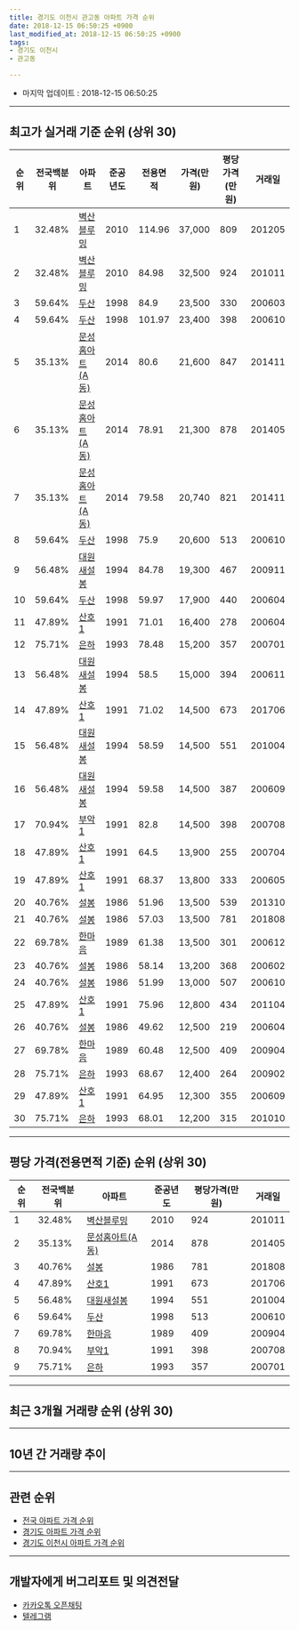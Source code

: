 ```yaml
---
title: 경기도 이천시 관고동 아파트 가격 순위
date: 2018-12-15 06:50:25 +0900
last_modified_at: 2018-12-15 06:50:25 +0900
tags:
- 경기도 이천시
- 관고동

---
```


* 마지막 업데이트 : 2018-12-15 06:50:25

---

## 최고가 실거래 기준 순위 (상위 30)


|순위|전국백분위|아파트|준공년도|전용면적|가격(만원)|평당가격(만원)|거래일|
|---|---|---|---|---|---|---|---|
|1|32.48%|[벽산블루밍](https://search.naver.com/search.naver?query=%EA%B2%BD%EA%B8%B0%EB%8F%84+%EC%9D%B4%EC%B2%9C%EC%8B%9C+%EA%B4%80%EA%B3%A0%EB%8F%99+%EB%B2%BD%EC%82%B0%EB%B8%94%EB%A3%A8%EB%B0%8D)|2010|114.96|37,000|809|201205|
|2|32.48%|[벽산블루밍](https://search.naver.com/search.naver?query=%EA%B2%BD%EA%B8%B0%EB%8F%84+%EC%9D%B4%EC%B2%9C%EC%8B%9C+%EA%B4%80%EA%B3%A0%EB%8F%99+%EB%B2%BD%EC%82%B0%EB%B8%94%EB%A3%A8%EB%B0%8D)|2010|84.98|32,500|924|201011|
|3|59.64%|[두산](https://search.naver.com/search.naver?query=%EA%B2%BD%EA%B8%B0%EB%8F%84+%EC%9D%B4%EC%B2%9C%EC%8B%9C+%EA%B4%80%EA%B3%A0%EB%8F%99+%EB%91%90%EC%82%B0)|1998|84.9|23,500|330|200603|
|4|59.64%|[두산](https://search.naver.com/search.naver?query=%EA%B2%BD%EA%B8%B0%EB%8F%84+%EC%9D%B4%EC%B2%9C%EC%8B%9C+%EA%B4%80%EA%B3%A0%EB%8F%99+%EB%91%90%EC%82%B0)|1998|101.97|23,400|398|200610|
|5|35.13%|[문성홈아트(A동)](https://search.naver.com/search.naver?query=%EA%B2%BD%EA%B8%B0%EB%8F%84+%EC%9D%B4%EC%B2%9C%EC%8B%9C+%EA%B4%80%EA%B3%A0%EB%8F%99+%EB%AC%B8%EC%84%B1%ED%99%88%EC%95%84%ED%8A%B8%28A%EB%8F%99%29)|2014|80.6|21,600|847|201411|
|6|35.13%|[문성홈아트(A동)](https://search.naver.com/search.naver?query=%EA%B2%BD%EA%B8%B0%EB%8F%84+%EC%9D%B4%EC%B2%9C%EC%8B%9C+%EA%B4%80%EA%B3%A0%EB%8F%99+%EB%AC%B8%EC%84%B1%ED%99%88%EC%95%84%ED%8A%B8%28A%EB%8F%99%29)|2014|78.91|21,300|878|201405|
|7|35.13%|[문성홈아트(A동)](https://search.naver.com/search.naver?query=%EA%B2%BD%EA%B8%B0%EB%8F%84+%EC%9D%B4%EC%B2%9C%EC%8B%9C+%EA%B4%80%EA%B3%A0%EB%8F%99+%EB%AC%B8%EC%84%B1%ED%99%88%EC%95%84%ED%8A%B8%28A%EB%8F%99%29)|2014|79.58|20,740|821|201411|
|8|59.64%|[두산](https://search.naver.com/search.naver?query=%EA%B2%BD%EA%B8%B0%EB%8F%84+%EC%9D%B4%EC%B2%9C%EC%8B%9C+%EA%B4%80%EA%B3%A0%EB%8F%99+%EB%91%90%EC%82%B0)|1998|75.9|20,600|513|200610|
|9|56.48%|[대원새설봉](https://search.naver.com/search.naver?query=%EA%B2%BD%EA%B8%B0%EB%8F%84+%EC%9D%B4%EC%B2%9C%EC%8B%9C+%EA%B4%80%EA%B3%A0%EB%8F%99+%EB%8C%80%EC%9B%90%EC%83%88%EC%84%A4%EB%B4%89)|1994|84.78|19,300|467|200911|
|10|59.64%|[두산](https://search.naver.com/search.naver?query=%EA%B2%BD%EA%B8%B0%EB%8F%84+%EC%9D%B4%EC%B2%9C%EC%8B%9C+%EA%B4%80%EA%B3%A0%EB%8F%99+%EB%91%90%EC%82%B0)|1998|59.97|17,900|440|200604|
|11|47.89%|[산호1](https://search.naver.com/search.naver?query=%EA%B2%BD%EA%B8%B0%EB%8F%84+%EC%9D%B4%EC%B2%9C%EC%8B%9C+%EA%B4%80%EA%B3%A0%EB%8F%99+%EC%82%B0%ED%98%B81)|1991|71.01|16,400|278|200604|
|12|75.71%|[은하](https://search.naver.com/search.naver?query=%EA%B2%BD%EA%B8%B0%EB%8F%84+%EC%9D%B4%EC%B2%9C%EC%8B%9C+%EA%B4%80%EA%B3%A0%EB%8F%99+%EC%9D%80%ED%95%98)|1993|78.48|15,200|357|200701|
|13|56.48%|[대원새설봉](https://search.naver.com/search.naver?query=%EA%B2%BD%EA%B8%B0%EB%8F%84+%EC%9D%B4%EC%B2%9C%EC%8B%9C+%EA%B4%80%EA%B3%A0%EB%8F%99+%EB%8C%80%EC%9B%90%EC%83%88%EC%84%A4%EB%B4%89)|1994|58.5|15,000|394|200611|
|14|47.89%|[산호1](https://search.naver.com/search.naver?query=%EA%B2%BD%EA%B8%B0%EB%8F%84+%EC%9D%B4%EC%B2%9C%EC%8B%9C+%EA%B4%80%EA%B3%A0%EB%8F%99+%EC%82%B0%ED%98%B81)|1991|71.02|14,500|673|201706|
|15|56.48%|[대원새설봉](https://search.naver.com/search.naver?query=%EA%B2%BD%EA%B8%B0%EB%8F%84+%EC%9D%B4%EC%B2%9C%EC%8B%9C+%EA%B4%80%EA%B3%A0%EB%8F%99+%EB%8C%80%EC%9B%90%EC%83%88%EC%84%A4%EB%B4%89)|1994|58.59|14,500|551|201004|
|16|56.48%|[대원새설봉](https://search.naver.com/search.naver?query=%EA%B2%BD%EA%B8%B0%EB%8F%84+%EC%9D%B4%EC%B2%9C%EC%8B%9C+%EA%B4%80%EA%B3%A0%EB%8F%99+%EB%8C%80%EC%9B%90%EC%83%88%EC%84%A4%EB%B4%89)|1994|59.58|14,500|387|200609|
|17|70.94%|[부악1](https://search.naver.com/search.naver?query=%EA%B2%BD%EA%B8%B0%EB%8F%84+%EC%9D%B4%EC%B2%9C%EC%8B%9C+%EA%B4%80%EA%B3%A0%EB%8F%99+%EB%B6%80%EC%95%851)|1991|82.8|14,500|398|200708|
|18|47.89%|[산호1](https://search.naver.com/search.naver?query=%EA%B2%BD%EA%B8%B0%EB%8F%84+%EC%9D%B4%EC%B2%9C%EC%8B%9C+%EA%B4%80%EA%B3%A0%EB%8F%99+%EC%82%B0%ED%98%B81)|1991|64.5|13,900|255|200704|
|19|47.89%|[산호1](https://search.naver.com/search.naver?query=%EA%B2%BD%EA%B8%B0%EB%8F%84+%EC%9D%B4%EC%B2%9C%EC%8B%9C+%EA%B4%80%EA%B3%A0%EB%8F%99+%EC%82%B0%ED%98%B81)|1991|68.37|13,800|333|200605|
|20|40.76%|[설봉](https://search.naver.com/search.naver?query=%EA%B2%BD%EA%B8%B0%EB%8F%84+%EC%9D%B4%EC%B2%9C%EC%8B%9C+%EA%B4%80%EA%B3%A0%EB%8F%99+%EC%84%A4%EB%B4%89)|1986|51.96|13,500|539|201310|
|21|40.76%|[설봉](https://search.naver.com/search.naver?query=%EA%B2%BD%EA%B8%B0%EB%8F%84+%EC%9D%B4%EC%B2%9C%EC%8B%9C+%EA%B4%80%EA%B3%A0%EB%8F%99+%EC%84%A4%EB%B4%89)|1986|57.03|13,500|781|201808|
|22|69.78%|[한마음](https://search.naver.com/search.naver?query=%EA%B2%BD%EA%B8%B0%EB%8F%84+%EC%9D%B4%EC%B2%9C%EC%8B%9C+%EA%B4%80%EA%B3%A0%EB%8F%99+%ED%95%9C%EB%A7%88%EC%9D%8C)|1989|61.38|13,500|301|200612|
|23|40.76%|[설봉](https://search.naver.com/search.naver?query=%EA%B2%BD%EA%B8%B0%EB%8F%84+%EC%9D%B4%EC%B2%9C%EC%8B%9C+%EA%B4%80%EA%B3%A0%EB%8F%99+%EC%84%A4%EB%B4%89)|1986|58.14|13,200|368|200602|
|24|40.76%|[설봉](https://search.naver.com/search.naver?query=%EA%B2%BD%EA%B8%B0%EB%8F%84+%EC%9D%B4%EC%B2%9C%EC%8B%9C+%EA%B4%80%EA%B3%A0%EB%8F%99+%EC%84%A4%EB%B4%89)|1986|51.99|13,000|507|200610|
|25|47.89%|[산호1](https://search.naver.com/search.naver?query=%EA%B2%BD%EA%B8%B0%EB%8F%84+%EC%9D%B4%EC%B2%9C%EC%8B%9C+%EA%B4%80%EA%B3%A0%EB%8F%99+%EC%82%B0%ED%98%B81)|1991|75.96|12,800|434|201104|
|26|40.76%|[설봉](https://search.naver.com/search.naver?query=%EA%B2%BD%EA%B8%B0%EB%8F%84+%EC%9D%B4%EC%B2%9C%EC%8B%9C+%EA%B4%80%EA%B3%A0%EB%8F%99+%EC%84%A4%EB%B4%89)|1986|49.62|12,500|219|200604|
|27|69.78%|[한마음](https://search.naver.com/search.naver?query=%EA%B2%BD%EA%B8%B0%EB%8F%84+%EC%9D%B4%EC%B2%9C%EC%8B%9C+%EA%B4%80%EA%B3%A0%EB%8F%99+%ED%95%9C%EB%A7%88%EC%9D%8C)|1989|60.48|12,500|409|200904|
|28|75.71%|[은하](https://search.naver.com/search.naver?query=%EA%B2%BD%EA%B8%B0%EB%8F%84+%EC%9D%B4%EC%B2%9C%EC%8B%9C+%EA%B4%80%EA%B3%A0%EB%8F%99+%EC%9D%80%ED%95%98)|1993|68.67|12,400|264|200902|
|29|47.89%|[산호1](https://search.naver.com/search.naver?query=%EA%B2%BD%EA%B8%B0%EB%8F%84+%EC%9D%B4%EC%B2%9C%EC%8B%9C+%EA%B4%80%EA%B3%A0%EB%8F%99+%EC%82%B0%ED%98%B81)|1991|64.95|12,300|355|200609|
|30|75.71%|[은하](https://search.naver.com/search.naver?query=%EA%B2%BD%EA%B8%B0%EB%8F%84+%EC%9D%B4%EC%B2%9C%EC%8B%9C+%EA%B4%80%EA%B3%A0%EB%8F%99+%EC%9D%80%ED%95%98)|1993|68.01|12,200|315|201010|


---

## 평당 가격(전용면적 기준) 순위 (상위 30)


|순위|전국백분위|아파트|준공년도|평당가격(만원)|거래일|
|---|---|---|---|---|---|
|1|32.48%|[벽산블루밍](https://search.naver.com/search.naver?query=%EA%B2%BD%EA%B8%B0%EB%8F%84+%EC%9D%B4%EC%B2%9C%EC%8B%9C+%EA%B4%80%EA%B3%A0%EB%8F%99+%EB%B2%BD%EC%82%B0%EB%B8%94%EB%A3%A8%EB%B0%8D)|2010|924|201011|
|2|35.13%|[문성홈아트(A동)](https://search.naver.com/search.naver?query=%EA%B2%BD%EA%B8%B0%EB%8F%84+%EC%9D%B4%EC%B2%9C%EC%8B%9C+%EA%B4%80%EA%B3%A0%EB%8F%99+%EB%AC%B8%EC%84%B1%ED%99%88%EC%95%84%ED%8A%B8%28A%EB%8F%99%29)|2014|878|201405|
|3|40.76%|[설봉](https://search.naver.com/search.naver?query=%EA%B2%BD%EA%B8%B0%EB%8F%84+%EC%9D%B4%EC%B2%9C%EC%8B%9C+%EA%B4%80%EA%B3%A0%EB%8F%99+%EC%84%A4%EB%B4%89)|1986|781|201808|
|4|47.89%|[산호1](https://search.naver.com/search.naver?query=%EA%B2%BD%EA%B8%B0%EB%8F%84+%EC%9D%B4%EC%B2%9C%EC%8B%9C+%EA%B4%80%EA%B3%A0%EB%8F%99+%EC%82%B0%ED%98%B81)|1991|673|201706|
|5|56.48%|[대원새설봉](https://search.naver.com/search.naver?query=%EA%B2%BD%EA%B8%B0%EB%8F%84+%EC%9D%B4%EC%B2%9C%EC%8B%9C+%EA%B4%80%EA%B3%A0%EB%8F%99+%EB%8C%80%EC%9B%90%EC%83%88%EC%84%A4%EB%B4%89)|1994|551|201004|
|6|59.64%|[두산](https://search.naver.com/search.naver?query=%EA%B2%BD%EA%B8%B0%EB%8F%84+%EC%9D%B4%EC%B2%9C%EC%8B%9C+%EA%B4%80%EA%B3%A0%EB%8F%99+%EB%91%90%EC%82%B0)|1998|513|200610|
|7|69.78%|[한마음](https://search.naver.com/search.naver?query=%EA%B2%BD%EA%B8%B0%EB%8F%84+%EC%9D%B4%EC%B2%9C%EC%8B%9C+%EA%B4%80%EA%B3%A0%EB%8F%99+%ED%95%9C%EB%A7%88%EC%9D%8C)|1989|409|200904|
|8|70.94%|[부악1](https://search.naver.com/search.naver?query=%EA%B2%BD%EA%B8%B0%EB%8F%84+%EC%9D%B4%EC%B2%9C%EC%8B%9C+%EA%B4%80%EA%B3%A0%EB%8F%99+%EB%B6%80%EC%95%851)|1991|398|200708|
|9|75.71%|[은하](https://search.naver.com/search.naver?query=%EA%B2%BD%EA%B8%B0%EB%8F%84+%EC%9D%B4%EC%B2%9C%EC%8B%9C+%EA%B4%80%EA%B3%A0%EB%8F%99+%EC%9D%80%ED%95%98)|1993|357|200701|


---

## 최근 3개월 거래량 순위 (상위 30)


<div style="width:100%;">
    <canvas id="deal_count_ranking" height="250"></canvas>
</div>


<script>
new Chart(document.getElementById("deal_count_ranking"), {
    type: 'horizontalBar',
    data: {
        labels: ['두산', '설봉', '산호1', '벽산블루밍'],
        datasets: [{
            label: '실거래 수',
            data: [1, 1, 1, 1],
            borderColor: "rgba(255, 0, 128, 1)",
            backgroundColor: "rgba(255, 0, 128, 0.5)",
            fill: false,
        }]
    },
    options: {
        responsive: true,
        title: {
            display: true,
            text: '최근 3개월 거래량 순위'
        },
        tooltips: {
            mode: 'index',
            intersect: false,
            callbacks: {
                title: function(tooltipItems, data) {
                    return "실거래 수:";
                },
                label: function(tooltipItem, data) {
                    return data.labels[tooltipItem.index] + ": " + tooltipItem.xLabel;
                }
            }
        },
        hover: {
            mode: 'nearest',
            intersect: true
        },
        scales: {
            xAxes: [{
                display: true,
                scaleLabel: {
                    display: true,
                    labelString: '실거래 수'
                },
                ticks: {
                    suggestedMin: 0,
                }
            }],
            yAxes: [{
                display: true,
                ticks: {
                    autoSkip: false,
                    callback: function(value, index, values) {
                        if (value.length > 15)
                            return value.substr(0, 13) + "...";
                        else
                            return value;
                    }
                },
                scaleLabel: {
                    display: false,
                }
            }]
        }
    }
});

</script>


---

## 10년 간 거래량 추이


<div style="width:100%;">
    <canvas id="deal_progress" height="250"></canvas>
</div>

<script>
new Chart(document.getElementById("deal_progress"), {
    type: 'line',
    data: {
        labels: ['200812','200901','200902','200903','200904','200905','200906','200907','200908','200909','200910','200911','200912','201001','201002','201003','201004','201005','201006','201007','201008','201009','201010','201011','201012','201101','201102','201103','201104','201105','201106','201107','201108','201109','201110','201111','201112','201201','201202','201203','201204','201205','201206','201207','201208','201209','201210','201211','201212','201301','201302','201303','201304','201305','201306','201307','201308','201309','201310','201311','201312','201401','201402','201403','201404','201405','201406','201407','201408','201409','201410','201411','201412','201501','201502','201503','201504','201505','201506','201507','201508','201509','201510','201511','201512','201601','201602','201603','201604','201605','201606','201607','201608','201609','201610','201611','201612','201701','201702','201703','201704','201705','201706','201707','201708','201709','201710','201711','201712','201801','201802','201803','201804','201805','201806','201807','201808','201809','201810','201811','201812'],
        datasets: [{
            label: '실거래 수',
            pointRadius: 1,
            data: [0, 1, 1, 2, 5, 13, 3, 1, 4, 5, 6, 2, 5, 6, 7, 2, 5, 1, 5, 12, 6, 5, 10, 19, 4, 7, 8, 7, 14, 4, 4, 6, 10, 8, 6, 5, 2, 7, 10, 13, 5, 10, 7, 4, 6, 5, 6, 8, 7, 5, 2, 4, 6, 2, 5, 5, 0, 3, 9, 7, 10, 7, 7, 10, 14, 10, 7, 4, 10, 7, 4, 6, 3, 5, 4, 8, 7, 4, 6, 1, 6, 5, 4, 2, 2, 3, 3, 6, 4, 5, 3, 4, 7, 2, 6, 3, 9, 5, 4, 4, 3, 4, 6, 7, 3, 9, 4, 1, 3, 4, 5, 2, 2, 4, 3, 3, 4, 1, 2, 1, 1],
            borderColor: "rgba(255, 201, 14, 1)",
            backgroundColor: "rgba(255, 201, 14, 0.5)",
            fill: true,
        }]
    },
    options: {
        responsive: true,
        title: {
            display: true,
            text: '10년간 거래량 추이'
        },
        tooltips: {
            mode: 'index',
            intersect: false,
        },
        hover: {
            mode: 'nearest',
            intersect: true
        },
        scales: {
            xAxes: [{
                display: true,
                scaleLabel: {
                    display: true,
                    labelString: '년/월'
                }
            }],
            yAxes: [{
                display: true,
                ticks: {
                    suggestedMin: 0,
                },
                scaleLabel: {
                    display: true,
                    labelString: '실거래 수'
                }
            }]
        }
    }
});

</script>


---

## 관련 순위

- [전국 아파트 가격 순위](https://inasie.github.io/apt-ranking/전국)
- [경기도 아파트 가격 순위](https://inasie.github.io/apt-ranking/경기도)
- [경기도 이천시 아파트 가격 순위](https://inasie.github.io/apt-ranking/경기도-이천시)


---

## 개발자에게 버그리포트 및 의견전달

- [카카오톡 오픈채팅](https://open.kakao.com/o/gLJUAP4)
- [텔레그램](https://t.me/inasie)

